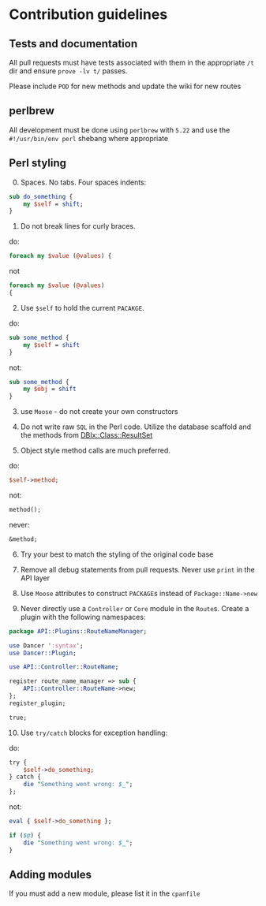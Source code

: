 # Contribution guidelines

## Tests and documentation

All pull requests must have tests associated with them in the appropriate ```/t``` dir and ensure ```prove -lv t/``` passes.

Please include ```POD``` for new methods and update the wiki for new routes

## perlbrew

All development must be done using ```perlbrew``` with ```5.22``` and use the ```#!/usr/bin/env perl``` shebang where appropriate

## Perl styling

0) Spaces. No tabs. Four spaces indents:

```perl
sub do_something {
    my $self = shift;
}
```

1) Do not break lines for curly braces.

do:

```perl
foreach my $value (@values) {
```

not

```perl
foreach my $value (@values)
{
```

2) Use ```$self``` to hold the current ```PACAKGE```.

do:

```perl
sub some_method {
    my $self = shift
}
```

not:

```perl
sub some_method {
    my $obj = shift
}
```

3) use ```Moose``` - do not create your own constructors

4) Do not write raw ```SQL``` in the Perl code. Utilize the database scaffold and the methods from [DBIx::Class::ResultSet](http://search.cpan.org/dist/DBIx-Class/lib/DBIx/Class/ResultSet.pm)

5) Object style method calls are much preferred.

do:

```perl
$self->method;
```

not:

```perl
method();
```

never:

```perl
&method;
```

6) Try your best to match the styling of the original code base

7) Remove all debug statements from pull requests. Never use ```print``` in the API layer

8) Use ```Moose``` attributes to construct ```PACKAGE```s instead of ```Package::Name->new```

9) Never directly use a ```Controller``` or ```Core``` module in the ```Route```s. Create a plugin with the following namespaces:

```perl
package API::Plugins::RouteNameManager;

use Dancer ':syntax';
use Dancer::Plugin;

use API::Controller::RouteName;

register route_name_manager => sub { 
    API::Controller::RouteName->new;
};
register_plugin;

true;
```

10) Use ```try/catch``` blocks for exception handling:

do:

```perl
try {
    $self->do_something;
} catch {
    die "Something went wrong: $_";
};
```

not:

```perl
eval { $self->do_something };

if ($@) {
    die "Something went wrong: $_";
}
```

## Adding modules

If you must add a new module, please list it in the ```cpanfile```
